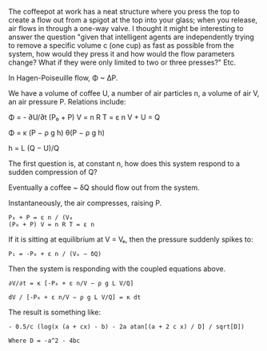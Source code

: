 The coffeepot at work has a neat structure where you press the top to create a flow out from a spigot at the top into your glass; when you release, air flows in through a one-way valve. I thought it might be interesting to answer the question "given that intelligent agents are independently trying to remove a specific volume c (one cup) as fast as possible from the system, how would they press it and how would the flow parameters change? What if they were only limited to two or three presses?" Etc.

In Hagen-Poiseuille flow, Φ ~ ΔP.

We have a volume of coffee U, a number of air particles n, a volume of air V, an air pressure P. Relations include: 

Φ = - ∂U/∂t
(P₀ + P) V = n R T = ε n
V + U = Q

Φ = κ (P − ρ g h) θ(P − ρ g h)

h = L (Q − U)/Q

The first question is, at constant n, how does this system respond to a sudden compression of Q?

Eventually a coffee ~ δQ should flow out from the system.

Instantaneously, the air compresses, raising P.

    P₀ + P = ε n / (V₀ 
    (P₀ + P) V = n R T = ε n

If it is sitting at equilibrium at V = Vₑ, then the pressure suddenly spikes to:

    P₁ = -P₀ + ε n / (Vₑ − δQ)

Then the system is responding with the coupled equations above.

    ∂V/∂t = κ [-P₀ + ε n/V − ρ g L V/Q]

    dV / [-P₀ + ε n/V − ρ g L V/Q] = κ dt

The result is something like:

    - 0.5/c (log(x (a + cx) - b) - 2a atan[(a + 2 c x) / D] / sqrt[D])

    Where D = -a^2 - 4bc 